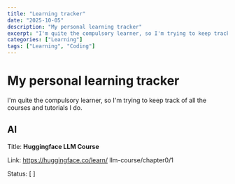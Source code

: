 ```yaml
---
title: "Learning tracker"
date: "2025-10-05"
description: "My personal learning tracker"
excerpt: "I'm quite the compulsory learner, so I'm trying to keep track of all the courses and tutorials I do."
categories: ["Learning"]
tags: ["Learning", "Coding"]
---
```


# My personal learning tracker

I'm quite the compulsory learner, so I'm trying to keep track of all the courses and tutorials I do.


## AI

Title: **Huggingface LLM Course**

Link: https://huggingface.co/learn/
llm-course/chapter0/1

Status: [ ]
